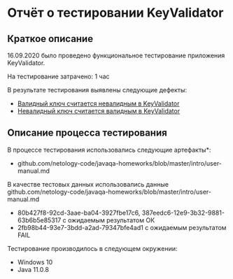 # Отчёт о тестировании KeyValidator

## Краткое описание

16.09.2020  было проведено функциональное тестирование приложения KeyValidator.

На тестирование затрачено: 1 час

В результате тестирования выявлены следующие дефекты:
* [Валидный ключ считается невалидным в KeyValidator](github.com/Ingask/Zadanie01lection01/issues/1)
* [Невалидный ключ считается валидным в KeyValidator](github.com/Ingask/Zadanie01lection01/issues/3)

## Описание процесса тестирования

В процессе тестирования использовались следующие артефакты*:
* github.com/netology-code/javaqa-homeworks/blob/master/intro/user-manual.md

В качестве тестовых данных использовались данные github.com/netology-code/javaqa-homeworks/blob/master/intro/user-manual.md
* 80b427f8-92cd-3aae-ba04-3927fbe17c6, 387eedc6-12e9-3b32-9881-63b6b5e85317 с ожидаемым результатом ОК
* 2fb98b44-93e7-3bdd-a2ad-79347bfe4ad1 с ожидаемым результатом FAIL

Тестирование производилось в следующем окружении:
* Windows 10
* Java 11.0.8
